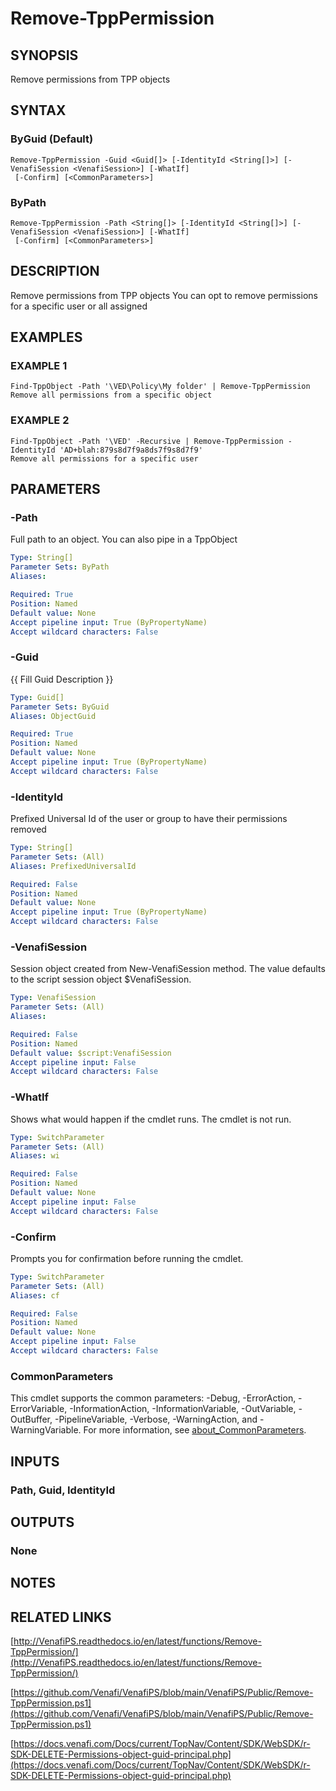 # Remove-TppPermission

## SYNOPSIS
Remove permissions from TPP objects

## SYNTAX

### ByGuid (Default)
```
Remove-TppPermission -Guid <Guid[]> [-IdentityId <String[]>] [-VenafiSession <VenafiSession>] [-WhatIf]
 [-Confirm] [<CommonParameters>]
```

### ByPath
```
Remove-TppPermission -Path <String[]> [-IdentityId <String[]>] [-VenafiSession <VenafiSession>] [-WhatIf]
 [-Confirm] [<CommonParameters>]
```

## DESCRIPTION
Remove permissions from TPP objects
You can opt to remove permissions for a specific user or all assigned

## EXAMPLES

### EXAMPLE 1
```
Find-TppObject -Path '\VED\Policy\My folder' | Remove-TppPermission
Remove all permissions from a specific object
```

### EXAMPLE 2
```
Find-TppObject -Path '\VED' -Recursive | Remove-TppPermission -IdentityId 'AD+blah:879s8d7f9a8ds7f9s8d7f9'
Remove all permissions for a specific user
```

## PARAMETERS

### -Path
Full path to an object. 
You can also pipe in a TppObject

```yaml
Type: String[]
Parameter Sets: ByPath
Aliases:

Required: True
Position: Named
Default value: None
Accept pipeline input: True (ByPropertyName)
Accept wildcard characters: False
```

### -Guid
{{ Fill Guid Description }}

```yaml
Type: Guid[]
Parameter Sets: ByGuid
Aliases: ObjectGuid

Required: True
Position: Named
Default value: None
Accept pipeline input: True (ByPropertyName)
Accept wildcard characters: False
```

### -IdentityId
Prefixed Universal Id of the user or group to have their permissions removed

```yaml
Type: String[]
Parameter Sets: (All)
Aliases: PrefixedUniversalId

Required: False
Position: Named
Default value: None
Accept pipeline input: True (ByPropertyName)
Accept wildcard characters: False
```

### -VenafiSession
Session object created from New-VenafiSession method. 
The value defaults to the script session object $VenafiSession.

```yaml
Type: VenafiSession
Parameter Sets: (All)
Aliases:

Required: False
Position: Named
Default value: $script:VenafiSession
Accept pipeline input: False
Accept wildcard characters: False
```

### -WhatIf
Shows what would happen if the cmdlet runs.
The cmdlet is not run.

```yaml
Type: SwitchParameter
Parameter Sets: (All)
Aliases: wi

Required: False
Position: Named
Default value: None
Accept pipeline input: False
Accept wildcard characters: False
```

### -Confirm
Prompts you for confirmation before running the cmdlet.

```yaml
Type: SwitchParameter
Parameter Sets: (All)
Aliases: cf

Required: False
Position: Named
Default value: None
Accept pipeline input: False
Accept wildcard characters: False
```

### CommonParameters
This cmdlet supports the common parameters: -Debug, -ErrorAction, -ErrorVariable, -InformationAction, -InformationVariable, -OutVariable, -OutBuffer, -PipelineVariable, -Verbose, -WarningAction, and -WarningVariable. For more information, see [about_CommonParameters](http://go.microsoft.com/fwlink/?LinkID=113216).

## INPUTS

### Path, Guid, IdentityId
## OUTPUTS

### None
## NOTES

## RELATED LINKS

[http://VenafiPS.readthedocs.io/en/latest/functions/Remove-TppPermission/](http://VenafiPS.readthedocs.io/en/latest/functions/Remove-TppPermission/)

[https://github.com/Venafi/VenafiPS/blob/main/VenafiPS/Public/Remove-TppPermission.ps1](https://github.com/Venafi/VenafiPS/blob/main/VenafiPS/Public/Remove-TppPermission.ps1)

[https://docs.venafi.com/Docs/current/TopNav/Content/SDK/WebSDK/r-SDK-DELETE-Permissions-object-guid-principal.php](https://docs.venafi.com/Docs/current/TopNav/Content/SDK/WebSDK/r-SDK-DELETE-Permissions-object-guid-principal.php)

